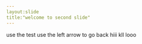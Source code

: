 ```yaml
---
layout:slide
title:"welcome to second slide"
---
```

use the test
use the left arrow to go back
hiii
kll
looo
